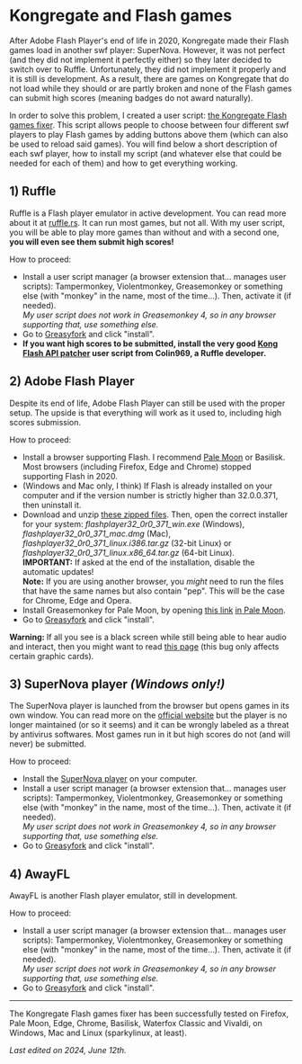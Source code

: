 # Kongregate and Flash games

After Adobe Flash Player's end of life in 2020, Kongregate made their Flash games load in another swf player: SuperNova. However, it was not perfect (and they did not implement it perfectly either) so they later decided to switch over to Ruffle. Unfortunately, they did not implement it properly and it is still is development. As a result, there are games on Kongregate that do not load while they should or are partly broken and none of the Flash games can submit high scores (meaning badges do not award naturally).

In order to solve this problem, I created a user script: [the Kongregate Flash games fixer](https://greasyfork.org/en/scripts/438325-kongregate-flash-games-fixer). This script allows people to choose between four different swf players to play Flash games by adding buttons above them (which can also be used to reload said games). You will find below a short description of each swf player, how to install my script (and whatever else that could be needed for each of them) and how to get everything working.

## 1) Ruffle

Ruffle is a Flash player emulator in active development. You can read more about it at [ruffle.rs](ruffle.rs). It can run most games, but not all. With my user script, you will be able to play more games than without and with a second one, **you will even see them submit high scores!**

How to proceed:
* Install a user script manager (a browser extension that... manages user scripts): Tampermonkey, Violentmonkey, Greasemonkey or something else (with "monkey" in the name, most of the time...). Then, activate it (if needed).
<br>*My user script does not work in Greasemonkey 4, so in any browser supporting that, use something else.*
* Go to [Greasyfork](https://greasyfork.org/en/scripts/438325-kongregate-flash-games-fixer) and click "install".
* **If you want high scores to be submitted, install the very good [Kong Flash API patcher](https://greasyfork.org/en/scripts/494088-kong-flash-api-patcher) user script from Colin969, a Ruffle developer.**

## 2) Adobe Flash Player

Despite its end of life, Adobe Flash Player can still be used with the proper setup. The upside is that everything will work as it used to, including high scores submission.

How to proceed:
* Install a browser supporting Flash. I recommend [Pale Moon](https://www.palemoon.org) or Basilisk. Most browsers (including Firefox, Edge and Chrome) stopped supporting Flash in 2020.
* (Windows and Mac only, I think) If Flash is already installed on your computer and if the version number is strictly higher than 32.0.0.371, then uninstall it.
* Download and unzip [these zipped files](https://archive.org/download/flashplayerarchive/pub/flashplayer/installers/archive/fp_32.0.0.371_archive.zip). Then, open the correct installer for your system: *flashplayer32_0r0_371_win.exe* (Windows), *flashplayer32_0r0_371_mac.dmg* (Mac), *flashplayer32_0r0_371_linux.i386.tar.gz* (32-bit Linux) or *flashplayer32_0r0_371_linux.x86_64.tar.gz* (64-bit Linux).
<br>**IMPORTANT:** If asked at the end of the installation, disable the automatic updates!
<br>**Note:** If you are using another browser, you *might* need to run the files that have the same names but also contain "pep". This will be the case for Chrome, Edge and Opera.
* Install Greasemonkey for Pale Moon, by opening [this link](https://github.com/janekptacijarabaci/greasemonkey/releases/download/3.31.4Fork/greasemonkey-3.31.4-pm_forkBranch.xpi) <u>in Pale Moon</u>.
* Go to [Greasyfork](https://greasyfork.org/en/scripts/438325-kongregate-flash-games-fixer) and click "install".

**Warning:** If all you see is a black screen while still being able to hear audio and interact, then you might want to read [this page](http://flashpointarchive.org/datahub/Extended_FAQ#AMD) (this bug only affects certain graphic cards).

## 3) SuperNova player *(Windows only!)*

The SuperNova player is launched from the browser but opens games in its own window. You can read more on the [official website](getsupernova.com) but the player is no longer maintained (or so it seems) and it can be wrongly labeled as a threat by antivirus softwares. Most games run in it but high scores do not (and will never) be submitted.

How to proceed:
* Install the [SuperNova player](https://web.archive.org/web/20210426173012id_/https://cdn.getsupernova.com/update/SuperNovaSetup0.1.23.exe) on your computer.
* Install a user script manager (a browser extension that... manages user scripts): Tampermonkey, Violentmonkey, Greasemonkey or something else (with "monkey" in the name, most of the time...). Then, activate it (if needed).
<br>*My user script does not work in Greasemonkey 4, so in any browser supporting that, use something else.*
* Go to [Greasyfork](https://greasyfork.org/en/scripts/438325-kongregate-flash-games-fixer) and click "install".

## 4) AwayFL

AwayFL is another Flash player emulator, still in development.

How to proceed:
* Install a user script manager (a browser extension that... manages user scripts): Tampermonkey, Violentmonkey, Greasemonkey or something else (with "monkey" in the name, most of the time...). Then, activate it (if needed).
<br>*My user script does not work in Greasemonkey 4, so in any browser supporting that, use something else.*
* Go to [Greasyfork](https://greasyfork.org/en/scripts/438325-kongregate-flash-games-fixer) and click "install".

<hr>

The Kongregate Flash games fixer has been successfully tested on Firefox, Pale Moon, Edge, Chrome, Basilisk, Waterfox Classic and Vivaldi, on Windows, Mac and Linux (sparkylinux, at least).

*Last edited on 2024, June 12th.*
